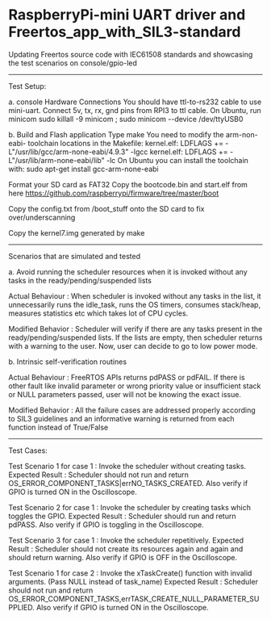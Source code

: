 # RaspberryPi-mini UART driver and Freertos_app_with_SIL3-standard
Updating Freertos source code with IEC61508 standards and showcasing the test scenarios on console/gpio-led

---------------------------------------------------------------------
Test Setup:

a. console Hardware Connections
     You should have ttl-to-rs232 cable to use mini-uart. Connect 5v, tx, rx, gnd pins from RPI3 to ttl cable.
     On Ubuntu, run minicom
       sudo killall -9 minicom ; sudo minicom --device /dev/ttyUSB0
     
b. Build and Flash application
    Type make
    You need to modify the arm-non-eabi- toolchain locations in the Makefile:
    kernel.elf: LDFLAGS += -L"/usr/lib/gcc/arm-none-eabi/4.9.3" -lgcc
    kernel.elf: LDFLAGS += -L"/usr/lib/arm-none-eabi/lib" -lc
    On Ubuntu you can install the toolchain with: sudo apt-get install gcc-arm-none-eabi

   Format your SD card as FAT32
   Copy the bootcode.bin and start.elf from here https://github.com/raspberrypi/firmware/tree/master/boot

   Copy the config.txt from /boot_stuff onto the SD card to fix over/underscanning

   Copy the kernel7.img generated by make
   
-------------------------------------------------------------------------
Scenarios that are simulated and tested

  a. Avoid running the scheduler resources when it is invoked without any tasks in the ready/pending/suspended lists 

  Actual Behaviour : When scheduler is invoked without any tasks in the list, it unnecessarily runs the idle_task, runs the OS   timers, consumes stack/heap, measures statistics etc which takes lot of CPU cycles.

  Modified Behavior : Scheduler will verify if there are any tasks present in the ready/pending/suspended lists. If the lists are   empty, then scheduler returns with a warning to the user. Now, user can decide to go to low power mode. 

  b. Intrinsic self-verification routines

  Actual Behaviour : FreeRTOS APIs returns pdPASS or pdFAIL. If there is other fault like invalid parameter or wrong priority value   or insufficient stack or NULL parameters passed, user will not be knowing the exact issue.

  Modified Behavior : All the failure cases are addressed properly according to SIL3 guidelines and an informative warning is     returned from each function instead of True/False

------------------------------------------------------------------------------
Test Cases:

Test Scenario 1 for case 1 : Invoke the scheduler without creating tasks.
Expected Result            : Scheduler should not run and return OS_ERROR_COMPONENT_TASKS|errNO_TASKS_CREATED.
                             Also verify if GPIO is turned ON in the Oscilloscope.

Test Scenario 2 for case 1 : Invoke the scheduler by creating tasks which toggles the GPIO.
Expected Result            : Scheduler should run and return pdPASS.
                             Also verify if GPIO is toggling in the Oscilloscope.

Test Scenario 3 for case 1 : Invoke the scheduler repetitively.
Expected Result            : Scheduler should not create its resources again and again and should return warning.
                             Also verify if GPIO is OFF in the Oscilloscope.

Test Scenario 1 for case 2 : Invoke the xTaskCreate() function with invalid arguments. (Pass NULL instead of task_name)
Expected Result            : Scheduler should not run and return  			OS_ERROR_COMPONENT_TASKS,errTASK_CREATE_NULL_PARAMETER_SUPPLIED.
                             Also verify if GPIO is turned ON in the Oscilloscope.

